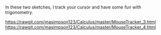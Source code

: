 In these two sketches, I track your cursor and have some fun with trigonometry.

https://rawgit.com/masimpson123/Calculus/master/MouseTracker_3.html
https://rawgit.com/masimpson123/Calculus/master/MouseTracker_4.html
